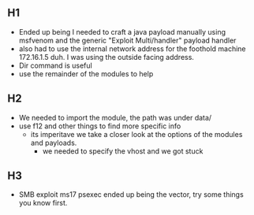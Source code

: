 ## H1 

* Ended up being I needed to craft a java payload manually using msfvenom and the generic "Exploit Multi/handler" payload handler
* also had to use the internal network address for the foothold machine 172.16.1.5 duh. I was using the outside facing address. 
* Dir command is useful
* use the remainder of the modules to help

## H2
* We needed to import the module, the path was under data/
* use f12 and other things to find more specific info 
	* its imperitave we take a closer look at the options of the modules and payloads.
		* we needed to specify the vhost and we got stuck
		
## H3
 * SMB exploit ms17 psexec ended up being the vector, try some things you know first.